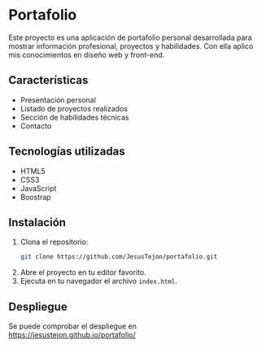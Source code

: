 # Portafolio

Este proyecto es una aplicación de portafolio personal desarrollada para mostrar información profesional, proyectos y habilidades. Con ella aplico mis conocimientos en diseño web y front-end.

## Características

- Presentación personal
- Listado de proyectos realizados
- Sección de habilidades técnicas
- Contacto

## Tecnologías utilizadas

- HTML5
- CSS3
- JavaScript
- Boostrap

## Instalación

1. Clona el repositorio:
    ```bash
    git clone https://github.com/JesusTejon/portafolio.git
    ```
2. Abre el proyecto en tu editor favorito.
3. Ejecuta en tu navegador el archivo `index.html`.

## Despliegue

Se puede comprobar el despliegue en https://jesustejon.github.io/portafolio/
